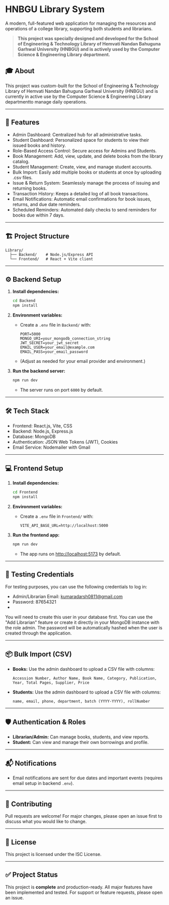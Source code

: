 # HNBGU Library System

A modern, full-featured web application for managing the resources and operations of a college library, supporting both students and librarians.

> **This project was specially designed and developed for the School of Engineering & Technology Library of Hemvati Nandan Bahuguna Garhwal University (HNBGU) and is actively used by the Computer Science & Engineering Library department.**

## 🎓 About

This project was custom-built for the School of Engineering & Technology Library of Hemvati Nandan Bahuguna Garhwal University (HNBGU) and is currently in active use by the Computer Science & Engineering Library departmentto manage daily operations.

---

## 🚀 Features

- Admin Dashboard: Centralized hub for all administrative tasks.
- Student Dashboard: Personalized space for students to view their issued books and history.
- Role-Based Access Control: Secure access for Admins and Students.
- Book Management: Add, view, update, and delete books from the library catalog.
- Student Management: Create, view, and manage student accounts.
- Bulk Import: Easily add multiple books or students at once by uploading .csv files.
- Issue & Return System: Seamlessly manage the process of issuing and returning books.
- Transaction History: Keeps a detailed log of all book transactions.
- Email Notifications: Automatic email confirmations for book issues, returns, and due date reminders.
- Scheduled Reminders: Automated daily checks to send reminders for books due within 7 days.
---

## 🏗️ Project Structure

```
Library/
  ├── Backend/    # Node.js/Express API
  └── Frontend/   # React + Vite client
```

---

## ⚙️ Backend Setup

1. **Install dependencies:**
   ```bash
   cd Backend
   npm install
   ```

2. **Environment variables:**
   - Create a `.env` file in `Backend/` with:
     ```
     PORT=5000
     MONGO_URI=your_mongodb_connection_string
     JWT_SECRET=your_jwt_secret
     EMAIL_USER=your_email@example.com
     EMAIL_PASS=your_email_password
     ```
   - (Adjust as needed for your email provider and environment.)

3. **Run the backend server:**
   ```bash
   npm run dev
   ```
   - The server runs on port `6000` by default.

---
## 🛠️ Tech Stack
- Frontend: React.js, Vite, CSS
- Backend: Node.js, Express.js
- Database: MongoDB
- Authentication: JSON Web Tokens (JWT), Cookies
- Email Service: Nodemailer with Gmail

---

## 💻 Frontend Setup

1. **Install dependencies:**
   ```bash
   cd Frontend
   npm install
   ```

2. **Environment variables:**
   - Create a `.env` file in `Frontend/` with:
     ```
     VITE_API_BASE_URL=http://localhost:5000
     ```

3. **Run the frontend app:**
   ```bash
   npm run dev
   ```
   - The app runs on [http://localhost:5173](http://localhost:5173) by default.

---
## 🧪 Testing Credentials
For testing purposes, you can use the following credentials to log in:

- Admin/Librarian Email: kumaradarsh0811@gmail.com
- Password: 87654321
- 
You will need to create this user in your database first. You can use the "Add Librarian" feature or create it directly in your MongoDB instance with the role admin. The password will be automatically hashed when the user is created through the application.

---

## 📦 Bulk Import (CSV)

- **Books:** Use the admin dashboard to upload a CSV file with columns:
  ```
  Accession Number, Author Name, Book Name, Category, Publication, Year, Total Pages, Supplier, Price
  ```
- **Students:** Use the admin dashboard to upload a CSV file with columns:
  ```
  name, email, phone, department, batch (YYYY-YYYY), rollNumber
  ```

---

## 🛡️ Authentication & Roles

- **Librarian/Admin:** Can manage books, students, and view reports.
- **Student:** Can view and manage their own borrowings and profile.

---

## 📬 Notifications

- Email notifications are sent for due dates and important events (requires email setup in backend `.env`).

---

## 📝 Contributing

Pull requests are welcome! For major changes, please open an issue first to discuss what you would like to change.

---

## 📄 License

This project is licensed under the ISC License.

---

## ✅ Project Status

This project is **complete** and production-ready. All major features have been implemented and tested. For support or feature requests, please open an issue.
